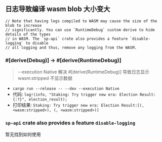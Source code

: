 
## 日志导致编译 wasm blob 大小变大
```
// Note that having logs compiled to WASM may cause the size of the blob to increase
// significantly. You can use `RuntimeDebug` custom derive to hide details of the types
// in WASM. The `sp-api` crate also provides a feature `disable-logging` to disable
// all logging and thus, remove any logging from the WASM.
```
### #[derive(Debug)] -> #[derive(RuntimeDebug)]
> --execution Native 解决 #[derive(RuntimeDebug)] 导致日志显示 wasm:stripped 不显示数据
- `cargo run --release -- --dev --execution Native`
- 代码: `log!(info, "Staking: Try trigger new era: Election Result:{:?}", election_result);`
- 打印结果: `Staking: Try trigger new era: Election Result:[(, <wasm:stripped>), (, <wasm:stripped>)]`

### `sp-api` crate also provides a feature `disable-logging`
暂无找到如何使用	